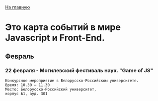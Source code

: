 <a href="https://github.com/js-machine/dashboard/blob/master/README.md">На главную</a>

# Это карта событий в мире Javascript и Front-End.


## Февраль

### 22 февраля - Могилевский фестиваль наук. "Game of JS"

```
Конкурсное мероприятие в Белорусско-Российском университете.
Время: 10.30 – 11.30
Место: Белорусско-Российский университет,
корпус №1, ауд. 301
```

